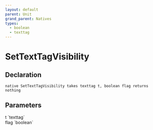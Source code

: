 ```yaml
---
layout: default
parent: Unit
grand_parent: Natives
types:
  - boolean
  - texttag
---
```


# SetTextTagVisibility

## Declaration

```
native SetTextTagVisibility takes texttag t, boolean flag returns nothing
```

## Parameters
<dl>
  <dt>t `texttag`</dt>
  <dd></dd>

  <dt>flag `boolean`</dt>
  <dd></dd>
</dl>